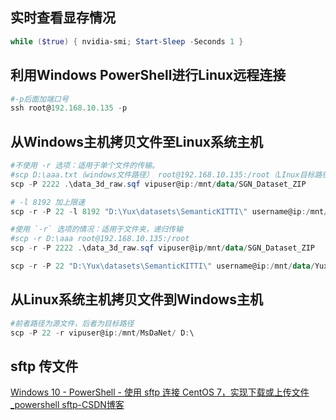 ## 实时查看显存情况
```powershell
while ($true) { nvidia-smi; Start-Sleep -Seconds 1 }
```
## 利用Windows PowerShell进行Linux远程连接
```powershell
#-p后面加端口号
ssh root@192.168.10.135 -p 
```

## 从Windows主机拷贝文件至Linux系统主机
```powershell
#不使用 -r 选项：适用于单个文件的传输。
#scp D:\aaa.txt（windows文件路径） root@192.168.10.135:/root（LInux目标路径）
scp -P 2222 .\data_3d_raw.sqf vipuser@ip:/mnt/data/SGN_Dataset_ZIP

# -l 8192 加上限速
scp -r -P 22 -l 8192 "D:\Yux\datasets\SemanticKITTI\" username@ip:/mnt/data/

#使用 `-r` 选项的情况：适用于文件夹，递归传输
#scp -r D:\aaa root@192.168.10.135:/root
scp -r -P 2222 .\data_3d_raw.sqf vipuser@ip/mnt/data/SGN_Dataset_ZIP

scp -r -P 22 "D:\Yux\datasets\SemanticKITTI\" username@ip:/mnt/data/Yux
```

## 从Linux系统主机拷贝文件到Windows主机
```powershell
#前者路径为源文件，后者为目标路径
scp -P 22 -r vipuser@ip:/mnt/MsDaNet/ D:\
```

## sftp 传文件
[Windows 10 - PowerShell - 使用 sftp 连接 CentOS 7，实现下载或上传文件\_powershell sftp-CSDN博客](https://blog.csdn.net/qq_29761395/article/details/119772435)